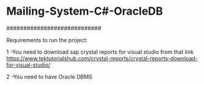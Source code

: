 # Mailing-System-C#-OracleDB
############################

Requirements to run the project:


1 -You need to download sap crystal reports for visual studio from that link https://www.tektutorialshub.com/crystal-reports/crystal-reports-download-for-visual-studio/

2 -You need to have Oracle DBMS
